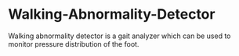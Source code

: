 # Walking-Abnormality-Detector
Walking abnormality detector is a gait analyzer which can be used to monitor pressure distribution of the foot.
